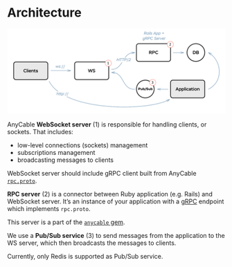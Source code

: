 # Architecture

![](./assets/images/scheme.png)

AnyCable **WebSocket server** (1) is responsible for handling clients, or sockets. That includes:
- low-level connections (sockets) management
- subscriptions management
- broadcasting messages to clients

WebSocket server should include gRPC client built from AnyCable [`rpc.proto`](https://github.com/anycable/anycable/blob/master/protos/rpc.proto).

**RPC server** (2) is a connector between Ruby application (e.g. Rails) and WebSocket server. It’s an instance of your application with a [gRPC](https://grpc.io) endpoint which implements `rpc.proto`.

This server is a part of the [`anycable` gem](./anycable_gem.md).

We use a **Pub/Sub service** (3) to send messages from the application to the WS server, which then broadcasts the messages to clients.

Currently, only Redis is supported as Pub/Sub service.
